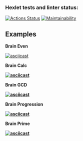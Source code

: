 ### Hexlet tests and linter status:
[![Actions Status](https://github.com/AlexeyGorc/php-project-45/workflows/hexlet-check/badge.svg)](https://github.com/AlexeyGorc/php-project-45/actions)
[![Maintainability](https://api.codeclimate.com/v1/badges/db5dfcf28c8075e46df3/maintainability)](https://codeclimate.com/github/AlexeyGorc/php-project-45/maintainability)

<h2>Examples</h2>
<b>Brain Even</b>

[![asciicast](https://asciinema.org/a/Jm5YeF6BIk1BRoIITZO2cn1qg.svg)](https://asciinema.org/a/Jm5YeF6BIk1BRoIITZO2cn1qg)

<b>Brain Calc<b>

[![asciicast](https://asciinema.org/a/ElChmpl6Xsv1TxaSBYqls85F4.svg)](https://asciinema.org/a/ElChmpl6Xsv1TxaSBYqls85F4)

<b>Brain GCD</b>

[![asciicast](https://asciinema.org/a/e8lBzuapxQtXo9Zqjy8wssP5X.svg)](https://asciinema.org/a/e8lBzuapxQtXo9Zqjy8wssP5X)

<b>Brain Progression</b>

[![asciicast](https://asciinema.org/a/TlsijiL6dOyKsY9Uw5xmNASwh.svg)](https://asciinema.org/a/TlsijiL6dOyKsY9Uw5xmNASwh)

<b>Brain Prime</b>

[![asciicast](https://asciinema.org/a/TQaKnOE9IOLAp0AVmHAGHVLmh.svg)](https://asciinema.org/a/TQaKnOE9IOLAp0AVmHAGHVLmh)
